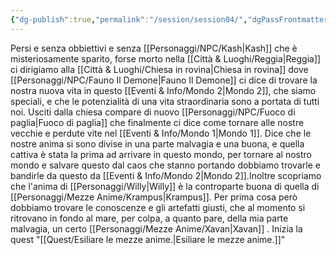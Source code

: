 ```yaml
---
{"dg-publish":true,"permalink":"/session/session04/","dgPassFrontmatter":true}
---
```


Persi e senza obbiettivi e senza [[Personaggi/NPC/Kash\|Kash]] che è misteriosamente sparito, forse morto  nella [[Città & Luoghi/Reggia\|Reggia]] ci dirigiamo alla [[Città & Luoghi/Chiesa in rovina\|Chiesa in rovina]] dove  [[Personaggi/NPC/Fauno Il Demone\|Fauno Il Demone]] ci dice di trovare la nostra nuova vita in questo [[Eventi & Info/Mondo 2\|Mondo 2]], che siamo speciali, e che le potenzialità di una vita straordinaria sono a portata di tutti noi. Usciti dalla chiesa compare di nuovo [[Personaggi/NPC/Fuoco di paglia\|Fuoco di paglia]] che finalmente ci dice come tornare alle nostre vecchie e perdute vite nel [[Eventi & Info/Mondo 1\|Mondo 1]]. Dice che le nostre anima si sono divise in una parte malvagia e una buona, e quella cattiva è stata la prima ad arrivare in questo mondo, per tornare al nostro mondo e salvare questo dal caos che stanno portando dobbiamo trovarle e bandirle da questo da [[Eventi & Info/Mondo 2\|Mondo 2]].Inoltre scopriamo che l'anima di [[Personaggi/Willy\|Willy]] è la controparte buona di quella di [[Personaggi/Mezze Anime/Krampus\|Krampus]]. Per prima cosa però dobbiamo trovare le conoscenze e gli artefatti giusti, che al momento si ritrovano in fondo al mare, per colpa, a quanto pare, della mia parte malvagia, un certo [[Personaggi/Mezze Anime/Xavan\|Xavan]] .
Inizia la quest "[[Quest/Esiliare le mezze anime.\|Esiliare le mezze anime.]]"